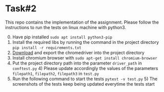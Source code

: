 # Task#2 
This repo contains the implementation of the assignment. 
Please follow the instructions to run the tests on linux machine with python3.

0) Have pip installed `sudo apt install python3-pip`
1) Install the required libs by running the command in the project directory `pip install -r requirements.txt` 
2) [Download](https://chromedriver.storage.googleapis.com/index.html?path=84.0.4147.30/) and export the chromedriver into the project directory
3) Install chromium browser with `sudo apt-get install chromium-browser`
3) Put the project directory path into the parameter `driver_path` in `conftest.py`
    4) Please update accordingly the values of the parameters `filepath1`, `filepath2`, `filepath3` in ```test.py```
4) Run the following command to start the tests `pytest -v test.py`
    5) The screenshots of the tests keep being updated everytime the tests start